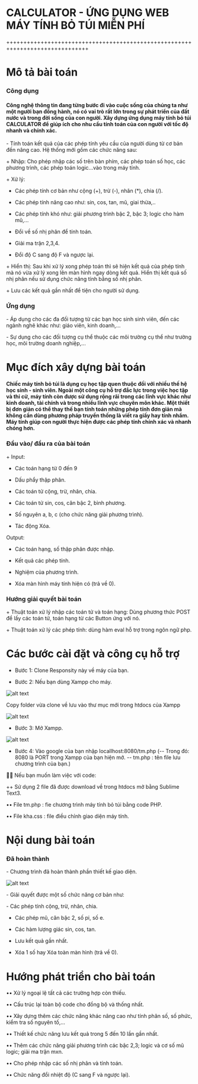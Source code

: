 # CALCULATOR - ỨNG DỤNG WEB MÁY TÍNH BỎ TÚI MIỄN PHÍ
<p>++++++++++++++++++++++++++++++++++++++++++++++++++++++++++++++++++++++++++++++</p>
<h1>Mô tả bài toán</h1>
<h3>Công dụng</h3>

<h4> Công nghệ thông tin đang từng bước đi vào cuộc sống của chúng ta như một người bạn đồng hành, nó có vai trò rất lớn trong sự phát triển của đất nước và trong đời sống của con người. Xây dựng ứng dụng máy tính bỏ túi CALCULATOR để giúp ích cho nhu cầu tính toán của con người với tốc độ nhanh và chính xác.</h4>
<p> - Tính toán kết quả của các phép tính yêu cầu của người dùng từ cơ bản đến nâng cao. Hệ thống mới gồm các chức năng sau:</p>
<p> + Nhập: Cho phép nhập các số trên bàn phím, các phép toán số học, các phương trình, các phép toán logic...vào trong máy tính.</p>

 <p> + Xử lý:</p>
  
- Các phép tính cơ bản như cộng (+), trừ (-), nhân (*), chia (/).

- Các phép tính nâng cao như: sin, cos, tan, mũ, giai thừa,..
    
- Các phép tính khó như: giải phương trình bậc 2, bậc 3; logic cho hàm mũ,...

- Đổi về số nhị phân để tính toán.

- Giải ma trận 2,3,4.

- Đổi độ C sang độ F và ngược lại.

 <p> + Hiển thị: Sau khi xử lý xong phép toán thì sẽ hiện kết quả của phép tính mà nó vừa xử lý xong lên màn hình ngay dòng kết quả. Hiển thị kết quả số nhị phân nếu sử dụng chức năng tính bằng số nhị phân.</p>
 
 <p> + Lưu các kết quả gần nhất để tiện cho người sử dụng.</p>
 
<h3>Ứng dụng</h3>

<p> - Áp dụng cho các đa đối tượng từ các bạn học sinh sinh viên, đến các ngành nghê khác như: giáo viên, kinh doanh,...</p>
<p> - Sự dụng cho các đối tượng cụ thể thuộc các môi trường cụ thể như trường học, môi trường doanh nghiệp,...</p>

<h1>Mục đích xây dựng bài toán</h1>
<h4>Chiếc máy tính bỏ túi là dụng cụ học tập quen thuộc đối với nhiều thế hệ học sinh - sinh viên. Ngoài một công cụ hỗ trợ đắc lực trong việc học tập và thi cử, máy tính còn được sử dụng rộng rãi trong các lĩnh vực khác như kinh doanh, tài chính và trong nhiều lĩnh vực chuyên môn khác. Một thiết bị đơn giản có thể thay thế bạn tính toán những phép tính đơn giản mà không cần dùng phương pháp truyền thống là viết ra giấy hay tính nhẩm. Máy tính giúp con người thực hiện được các phép tính chính xác và nhanh chóng hơn.</h4>
  <h3> Đầu vào/ đầu ra của bài toán</h3>
  <p> + Input: </p>
  
- Các toán hạng từ 0 đến 9

- Dấu phẩy thập phân.

-	Các toán tử cộng, trừ, nhân, chia.

-	Các toán tử sin, cos, căn bậc 2, bình phương.

-	Số nguyên a, b, c (cho chức năng giải phương trình).

-	Tác động Xóa.	

<p>Output: </p>

-	Các toán hạng, số thập phân được nhập.

-	Kết quả các phép tính.

-	Nghiệm của phương trình.

-	Xóa màn hình máy tính hiện có (trả về 0).

<h3>	Hướng giải quyết bài toán</h3>
<p>+ Thuật toán xử lý nhập các toán tử và toán hạng: Dùng phương thức POST để lấy các toán tử, toán hạng từ các Button ứng với nó.</p>
<p>+ Thuật toán xử lý các phép tính: dùng hàm eval hỗ trợ trong ngôn ngữ php.</p>

<h1>Các bước cài đặt và công cụ hỗ trợ</h1>

- Bước 1: Clone Responsity này về máy của bạn.

-	Bước 2: Nếu bạn dùng Xampp cho máy.

![alt text](hinh/dungxam.png)

<p>Copy folder vừa clone về lưu vào thư mục mới trong htdocs của Xampp</p>

![alt text](hinh/clone.png)

-	Bước 3: Mở Xampp.

![alt text](hinh/moxampp.png)

-	Bước 4: Vào google của bạn nhập locallhost:8080/tm.php
(-- Trong đó:	8080 là PORT trong Xampp của bạn hiện mở.
-- tm.php : tên file lưu chương trình của bạn.)
<p>	Nếu bạn muốn làm việc với code:</p>
<p>++ Sử dụng 2 file đã được download về trong htdocs mở bằng Sublime Text3.</p>
<p>••  File tm.php : fie chương trình máy tính bỏ túi bằng code PHP.</p>
<p>•• File kha.css : file điều chỉnh giao diện máy tính.</p>

<h1>Nội dung bài toán</h1>

<h3>Đã hoàn thành</h3>
<p>- Chương trình đã hoàn thành phần thiết kế giao diện.</p>

![alt text](hinh/giaodien.png)

<p>- Giải quyết được một số chức năng cơ bản như: </p>
- Các phép tính cộng, trừ, nhân, chia.

- Các phép mũ, căn bậc 2, số pi, số e.

- Các hàm lượng giác sin, cos, tan.

- Lưu kết quả gần nhất.

- Xóa 1 số hay Xóa toàn màn hình (trả về 0).

<h1>Hướng phát triển cho bài toán</h1>
<p>••	Xử lý ngoại lệ tất cả các trường hợp còn thiếu.</p>
<p>••	Cấu trúc lại toàn bộ code cho đồng bộ và thống nhất.</p>
<p>••	Xây dựng thêm các chức năng khác nâng cao như tính phân số, số phức, kiểm tra số nguyên tố,…</p>
<p>••	Thiết kế chức năng lưu kết quả trong 5 đến 10 lần gần nhất.</p>
<p>••	Thêm các chức năng giải phương trình các bậc 2,3; logic và cơ số mũ logic; giải ma trận mxn.</p>
<p>••	Cho phép nhập các số nhị phân và tính toán.</p>
<p>••	Chức năng đổi nhiệt độ (C sang F và ngược lại).</p>

